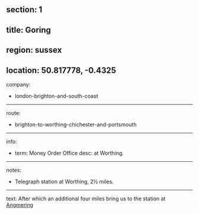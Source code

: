 section: 1
----
title: Goring
----
region: sussex
----
location: 50.817778, -0.4325
----
company:
- london-brighton-and-south-coast
----
route:
- brighton-to-worthing-chichester-and-portsmouth
----
info:
- term: Money Order Office
  desc: at Worthing.
----
notes:
- Telegraph station at Worthing, 2½ miles.
----
text: After which an additional four miles bring us to the station at [Angmering](/stations/angmering)
